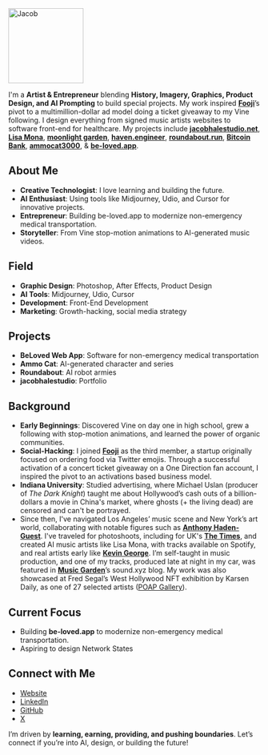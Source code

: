 <img src="https://avatars.githubusercontent.com/u/94732917?v=4" alt="Jacob" width="150" height="150">

I'm a **Artist & Entrepreneur** blending **History, Imagery, Graphics, Product Design, and AI Prompting** to build special projects. My work inspired [**Fooji**](https://fooji.com/)’s pivot to a multimillion-dollar ad model doing a ticket giveaway to my Vine following. I design everything from signed music artists websites to software front-end for healthcare. My projects include [**jacobhalestudio.net**](https://jacobhalestudio.net), [**Lisa Mona**](https://www.youtube.com/watch?v=0WxiY5idz-Q&list=OLAK5uy_k9Z0xjH9Dl3RkjzwKESBF3lQVsXwqDMGA), [**moonlight garden**](https://haven.engineer/moonlight-garden), [**haven.engineer**](https://haven.engineer), [**roundabout.run**](https://roundabout.run), [**Bitcoin Bank**](https://haven.engineer/bitcoinbank), [**ammocat3000**](https://ammocat3000.com), & [**be-loved.app**](http://be-loved.app/about).

## About Me

- **Creative Technologist**: I love learning and building the future.
- **AI Enthusiast**: Using tools like Midjourney, Udio, and Cursor for innovative projects.
- **Entrepreneur**: Building be-loved.app to modernize non-emergency medical transportation.
- **Storyteller**: From Vine stop-motion animations to AI-generated music videos.

## Field

- **Graphic Design**: Photoshop, After Effects, Product Design
- **AI Tools**: Midjourney, Udio, Cursor
- **Development**: Front-End Development
- **Marketing**: Growth-hacking, social media strategy

## Projects

- **BeLoved Web App**: Software for non-emergency medical transportation
- **Ammo Cat**: AI-generated character and series
- **Roundabout**: AI robot armies
- **jacobhalestudio**: Portfolio

## Background

- **Early Beginnings**: Discovered Vine on day one in high school, grew a following with stop-motion animations, and learned the power of organic communities.
- **Social-Hacking**: I joined [**Fooji**](https://fooji.com/) as the third member, a startup originally focused on ordering food via Twitter emojis. Through a successful activation of a concert ticket giveaway on a One Direction fan account, I inspired the pivot to an activations based business model.
- **Indiana University**: Studied advertising, where Michael Uslan (producer of *The Dark Knight*) taught me about Hollywood’s cash outs of a billion-dollars a movie in China's market, where ghosts (+ the living dead) are censored and can't be portrayed.
- Since then, I've navigated Los Angeles’ music scene and New York’s art world, collaborating with notable figures such as [**Anthony Haden-Guest**](https://news.artnet.com/art-world/jean-michel-basquiat-death-542345). I've traveled for photoshoots, including for UK's [**The Times**](https://pagesix.com/wp-content/uploads/sites/3/2022/05/IMG_37841-1.jpg), and created AI music artists like Lisa Mona, with tracks available on Spotify, and real artists early like [**Kevin George**](https://notion.online/when-youre-alone-by-kevin-george/). I’m self-taught in music production, and one of my tracks, produced late at night in my car, was featured in [**Music Garden**](https://www.sound.xyz/0x3e882b64b26a9351e7312e40649a43947b38091f/post/b899bfca-1719-4fbf-8e92-748af6b2ef04)’s sound.xyz blog. My work was also showcased at Fred Segal’s West Hollywood NFT exhibition by Karsen Daily, as one of 27 selected artists ([POAP Gallery](https://27times.xyz/)).

## Current Focus

- Building **be-loved.app** to modernize non-emergency medical transportation.
- Aspiring to design Network States

## Connect with Me

- [Website](https://jacobhalestudio.net)
- [LinkedIn](https://www.linkedin.com/in/jacobhalestudio)
- [GitHub](https://github.com/sailorjacob)
- [X](https://x.com/killmefxster)

I’m driven by **learning, earning, providing, and pushing boundaries**. Let’s connect if you’re into AI, design, or building the future!
